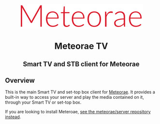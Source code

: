 <div align="center">
<img alt="Meteorae logo" src="https://github.com/meteorae/meta/raw/master/assets/logo-raster.png">
<h1>Meteorae TV</h1>
<h2>Smart TV and STB client for Meteorae</h2>
</div>

## Overview

This is the main Smart TV and set-top box client for [Meteorae](https://github.com/meteorae/server). It provides a built-in way to access your server and play the media contained on it, through your Smart TV or set-top box.

If you are looking to install Meteroae, [see the meteorae/server repository instead](https://github.com/meteorae/server).
